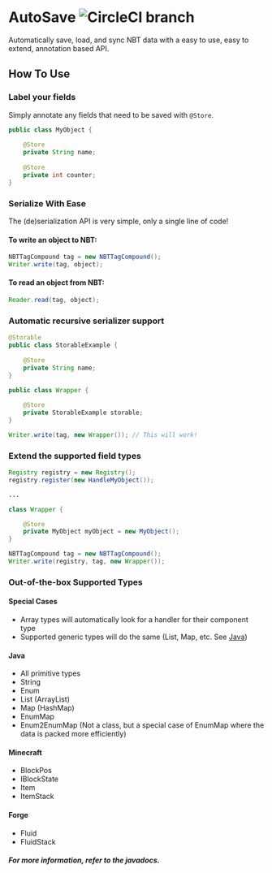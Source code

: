 AutoSave ![CircleCI branch](https://img.shields.io/circleci/project/github/RedSparr0w/node-csgo-parser/master.svg?style=flat-square)
===========

Automatically save, load, and sync NBT data with a easy to use, easy to extend, annotation based API.

## How To Use

### Label your fields

Simply annotate any fields that need to be saved with `@Store`.

```java
public class MyObject {
    
    @Store
    private String name;
    
    @Store
    private int counter;
}
```

### Serialize With Ease

The (de)serialization API is very simple, only a single line of code!

#### To write an object to NBT:

```java
NBTTagCompound tag = new NBTTagCompound();
Writer.write(tag, object);
```

#### To read an object from NBT:

```java
Reader.read(tag, object);
```

### Automatic recursive serializer support

```java
@Storable
public class StorableExample {
    
    @Store
    private String name;
}

public class Wrapper {
    
    @Store
    private StorableExample storable;
}

Writer.write(tag, new Wrapper()); // This will work!
```

### Extend the supported field types

```java
Registry registry = new Registry();
registry.register(new HandleMyObject());

...

class Wrapper {

    @Store
    private MyObject myObject = new MyObject();
}

NBTTagCompound tag = new NBTTagCompound();
Writer.write(registry, tag, new Wrapper());
```

### Out-of-the-box Supported Types

#### Special Cases

- Array types will automatically look for a handler for their component type
- Supported generic types will do the same (List, Map, etc. See [Java](#java))

#### Java

- All primitive types
- String
- Enum
- List (ArrayList)
- Map (HashMap)
- EnumMap
- Enum2EnumMap (Not a class, but a special case of EnumMap where the data is packed more efficiently)

#### Minecraft

- BlockPos
- IBlockState
- Item
- ItemStack

#### Forge

- Fluid
- FluidStack

<h5>For more information, refer to the javadocs.</h5>
